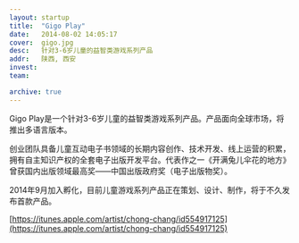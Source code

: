 ```yaml
---
layout: startup
title:  "Gigo Play"
date:   2014-08-02 14:05:17
cover:	gigo.jpg
desc:	针对3-6岁儿童的益智类游戏系列产品
addr:	陕西, 西安
invest:	
team:

archive: true	
---
```


Gigo Play是一个针对3-6岁儿童的益智类游戏系列产品。产品面向全球市场，将推出多语言版本。

创业团队具备儿童互动电子书领域的长期内容创作、技术开发、线上运营的积累，拥有自主知识产权的全套电子出版开发平台。代表作之一《开满兔儿伞花的地方》曾获国内出版领域最高奖——中国出版政府奖（电子出版物奖）。

2014年9月加入孵化，目前儿童游戏系列产品正在策划、设计、制作，将于不久发布首款产品。

[https://itunes.apple.com/artist/chong-chang/id554917125](https://itunes.apple.com/artist/chong-chang/id554917125)